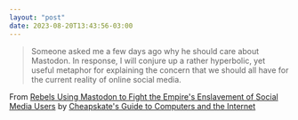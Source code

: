 ```yaml
---
layout: "post"
date: 2023-08-20T13:43:56-03:00
---
```


> Someone asked me a few days ago why he should care about Mastodon. In response, I will conjure up a rather hyperbolic, yet useful metaphor for explaining the concern that we should all have for the current reality of online social media.

From [Rebels Using Mastodon to Fight the Empire's Enslavement of Social Media Users](https://cheapskatesguide.org/articles/caring-about-mastodon.html) by [Cheapskate's Guide to Computers and the Internet](https://cheapskatesguide.org/)
